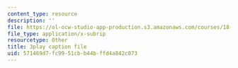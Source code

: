 ```yaml
---
content_type: resource
description: ''
file: https://ol-ocw-studio-app-production.s3.amazonaws.com/courses/18-01sc-single-variable-calculus-fall-2010/571469d7fc9951cbb44bffd4a842c073_al2lzKq4o5E.vtt
file_type: application/x-subrip
resourcetype: Other
title: 3play caption file
uid: 571469d7-fc99-51cb-b44b-ffd4a842c073
---
```

